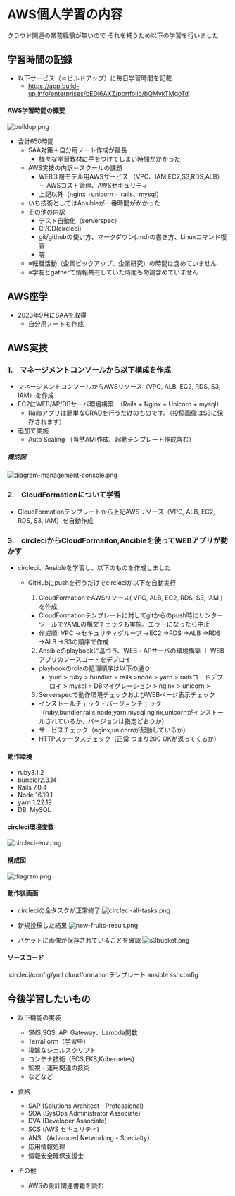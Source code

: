 # AWS個人学習の内容
クラウド関連の業務経験が無いので
それを補うため以下の学習を行いました

## 学習時間の記録
- 以下サービス（＝ビルドアップ）に毎日学習時間を記載
  - https://app.build-up.info/enterprises/bEDI6AXZ/portfolio/bQMykTMgoTd

#### AWS学習時間の概要
![buildup.png](./images/buildup.png)

- 合計650時間
  - SAA対策＋自分用ノート作成が最長
    - 様々な学習教材に手をつけてしまい時間がかかった
  - AWS実技の内訳＝スクールの課題　
    - WEB３層モデル用AWSサービス （VPC、IAM,EC2,S3,RDS,ALB）＋ AWSコスト管理、AWSセキュリティ
    - 上記以外（nginx +unicorn + rails、mysql）
  - いち技術としてはAnsibleが一番時間がかかった
  - その他の内訳
    - テスト自動化（serverspec）
    - CI/CD(circleci) 
    - git/githubの使い方、マークダウン(.md)の書き方、Linuxコマンド復習
    - 等
  - ※転職活動（企業ピックアップ、企業研究）の時間は含めていません
  - ※学友とgatherで情報共有していた時間も勿論含めていません


## AWS座学
- 2023年9月にSAAを取得
  - 自分用ノートも作成

## AWS実技

### 1.　マネージメントコンソールから以下構成を作成

- マネージメントコンソールからAWSリソース（VPC, ALB, EC2, RDS, S3, IAM）を作成
- EC2にWEB/AP/DBサーバ環境構築　（Rails + Nginx + Unicorn + mysql）
  - Railsアプリは簡単なCRADを行うだけのものです。（投稿画像はS3に保存されます）   
- 追加で実施
  - Auto Scaling （当然AMI作成、起動テンプレート作成含む）

##### 構成図
![diagram-management-console.png](./images/diagram-management-console.png)

### 2.　CloudFormationについて学習
- CloudFormationテンプレートから上記AWSリソース（VPC, ALB, EC2, RDS, S3, IAM）を自動作成

### 3.　circleciからCloudFormaiton,Ancibleを使ってWEBアプリが動かす
- circleci、Ansibleを学習し、以下のものを作成しました

  - GitHubにpushを行うだけでcircleciが以下を自動実行

    1. CloudFormationでAWSリソース( VPC, ALB, EC2, RDS, S3, IAM ) を作成
      - CloudFormationテンプレートに対してgitからのpush時にリンターツールでYAMLの構文チェックも実施。エラーになったら中止
      - 作成順: VPC →セキュリティグループ →EC2 →RDS →ALB →RDS →ALB →S3の順序で作成
    2. Ansibleのplaybookに基づき、WEB・APサーバの環境構築 ＋ WEBアプリのソースコードをデプロイ
      - playbookのroleの処理順序は以下の通り
        - yum > ruby > bundler > rails >node > yarn > railsコードデプロイ > mysql > DBマイグレーション > nginx > unicorn >
    3. Serverspecで動作環境チェックおよびWEBページ表示チェック
      - インストールチェック・バージョンチェック（ruby,bundler,rails,node,yarn,mysql,nginx,unicornがインストールされているか、バージョンは指定どおりか）
      - サービスチェック（nginx,unicornが起動しているか）
      - HTTPステータスチェック（正常 つまり200 OKが返ってくるか）

#### 動作環境
- ruby3.1.2
- bundler2.3.14
- Rails 7.0.4
- Node 16.19.1
- yarn 1.22.19
- DB: MySQL

#### circleci環境変数
![circleci-env.png](./images/circleci-env.png)

#### 構成図
![diagram.png](./images/diagram.png)

#### 動作後画面
- circleciの全タスクが正常終了
![circleci-all-tasks.png](./images/circleci-all-tasks.png)

- 新規投稿した結果
![new-fruits-result.png](./images/new-fruits-result.png)


- バケットに画像が保存されていることを確認
![s3bucket.png](./images/s3bucket.png)



#### ソースコード

.circleci/config/yml
cloudformationテンプレート
ansible
sshconfig


## 今後学習したいもの
- 以下機能の実装
  - SNS,SQS, API Gateway、Lambda関数
  - TerraForm（学習中）
  - 複雑なシェルスクリプト
  - コンテナ技術（ECS,EKS,Kubernetes)
  - 監視・運用関連の技術
  - などなど


- 資格
  - SAP (Solutions Architect - Professional)
  - SOA (SysOps Administrator Associate)
  - DVA (Developer Associate)
  - SCS (AWS セキュリティ)
  - ANS （Advanced Networking - Specialty）
  - 応用情報処理
  - 情報安全確保支援士

- その他
  - AWSの設計関連書籍を読む

